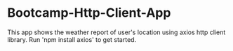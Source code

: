 # Bootcamp-Http-Client-App
This app shows the weather report of user's location using axios http client library.
Run 'npm install axios' to get started.
